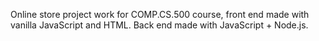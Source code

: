 Online store project work for COMP.CS.500 course, front end made with vanilla JavaScript and HTML. Back end made with JavaScript + Node.js.
